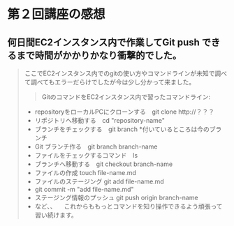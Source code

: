 # 第２回講座の感想
## 何日間EC2インスタンス内で作業してGit push できるまで時間がかかりかなり衝撃的でした。
> ここでEC2インスタンス内でのgitの使い方やコマンドラインが未知で調べて調べてもエラーだらけでしたが今は少し分かって来ました。
>> GitのコマンドをEC2インスタンス内で習ったコマンドライン:
> * repositoryをローカルPCにクローンする　git clone http://？？？
> * リポジトリへ移動する　cd "repository-name"
> * ブランチをチェックする　git branch *付いているところは今のブランチ
> * Git ブランチ作る　git branch branch-name
> * ファイルをチェックするコマンド　ls
> * ブランチへ移動する　git checkout branch-name
> * ファイルの作成 touch file-name.md
> * ファイルのステージング git add file-name.md
> * git commit -m "add file-name.md"
> * ステージング情報のプッシュ git push origin branch-name
> * など、、
>　これからももっとコマンドを知り操作できるよう頑張って習い続けます。
